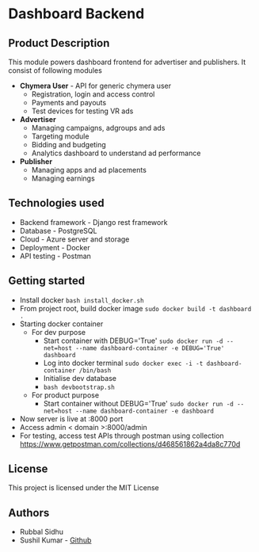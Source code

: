 

# Dashboard Backend
## Product Description
This module powers dashboard frontend for advertiser and publishers. It consist of following modules

* **Chymera User** - API for generic chymera user
	* Registration, login and access control
	* Payments and payouts
	* Test devices for testing VR ads
* **Advertiser**
	* Managing campaigns, adgroups and ads
	* Targeting module
	* Bidding and budgeting
	* Analytics dashboard to understand ad performance
* **Publisher**
	* Managing apps and ad placements
	* Managing earnings
## Technologies used
* Backend framework - Django rest framework
* Database - PostgreSQL
* Cloud - Azure server and storage
* Deployment - Docker
* API testing - Postman
## Getting started
* Install docker 
	`bash install_docker.sh	`
* From project root, build docker image
	`sudo docker build -t dashboard . `
* Starting docker container
	* For dev purpose
		* Start container with DEBUG='True'
		`sudo docker run -d --net=host --name dashboard-container -e DEBUG='True' dashboard`
		* Log into docker terminal
		`sudo docker exec -i -t dashboard-container /bin/bash`
		* Initialise dev database
		* `bash devbootstrap.sh`
	* For product purpose
		* Start container without DEBUG='True'
		`sudo docker run -d --net=host --name dashboard-container -e dashboard`
* Now server is live at :8000 port
* Access admin < domain >:8000/admin
* For testing, access test APIs through postman using collection https://www.getpostman.com/collections/d468561862a4da8c770d
		
## License
This project is licensed under the MIT License

## Authors
* Rubbal Sidhu
* Sushil Kumar - [Github](https://github.com/sushilmiitb)

